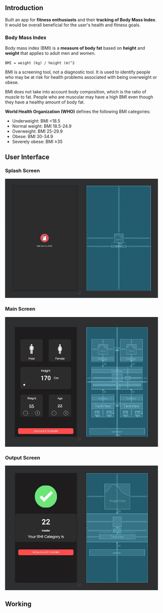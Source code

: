 ## Introduction
Built an app for **fitness enthusiasts** and their **tracking of Body Mass Index**. It would be overall beneficial for the user's health and fitness goals.

### Body Mass Index
Body mass index (BMI) is a **measure of body fat** based on **height** and **weight** that applies to adult men and women.

`BMI = weight (kg) / height (m)^2`

BMI is a screening tool, not a diagnostic tool. It is used to identify people who may be at risk for health problems associated with being overweight or obese.

BMI does not take into account body composition, which is the ratio of muscle to fat. People who are muscular may have a high BMI even though they have a healthy amount of body fat.

**World Health Organization (WHO)** defines the following BMI categories:
* Underweight: BMI <18.5
* Normal weight: BMI 18.5-24.9
* Overweight: BMI 25-29.9
* Obese: BMI 30-34.9
* Severely obese: BMI ≥35

## User Interface
### Splash Screen
![splash](https://github.com/subhashishansda4/BMI-Calculator/blob/main/work/layout_1.jpg)

### Main Screen
![main screen](https://github.com/subhashishansda4/BMI-Calculator/blob/main/work/layout_2.jpg)

### Output Screen
![output screen](https://github.com/subhashishansda4/BMI-Calculator/blob/main/work/layout_3.jpg)

## Working
